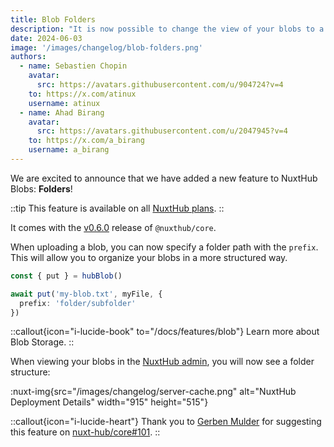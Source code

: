 ```yaml
---
title: Blob Folders
description: "It is now possible to change the view of your blobs to a folder structure."
date: 2024-06-03
image: '/images/changelog/blob-folders.png'
authors:
  - name: Sebastien Chopin
    avatar: 
      src: https://avatars.githubusercontent.com/u/904724?v=4
    to: https://x.com/atinux
    username: atinux
  - name: Ahad Birang
    avatar: 
      src: https://avatars.githubusercontent.com/u/2047945?v=4
    to: https://x.com/a_birang
    username: a_birang
---
```


We are excited to announce that we have added a new feature to NuxtHub Blobs: **Folders**!

::tip
This feature is available on all [NuxtHub plans](/pricing).
::

It comes with the [v0.6.0](https://github.com/nuxt-hub/core/releases/tag/v0.6.0) release of `@nuxthub/core`.

When uploading a blob, you can now specify a folder path with the `prefix`. This will allow you to organize your blobs in a more structured way.

```ts
const { put } = hubBlob()

await put('my-blob.txt', myFile, {
  prefix: 'folder/subfolder'
})
```

::callout{icon="i-lucide-book" to="/docs/features/blob"}
Learn more about Blob Storage.
::

When viewing your blobs in the [NuxtHub admin](https://admin.hub.nuxt.com), you will now see a folder structure:

:nuxt-img{src="/images/changelog/server-cache.png" alt="NuxtHub Deployment Details" width="915" height="515"}

::callout{icon="i-lucide-heart"}
Thank you to [Gerben Mulder](https://github.com/Gerbuuun) for suggesting this feature on [nuxt-hub/core#101](https://github.com/nuxt-hub/core/issues/101).
::
